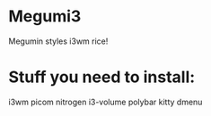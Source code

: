 # Megumi3
Megumin styles i3wm rice!


# Stuff you need to install:
i3wm
picom
nitrogen
i3-volume
polybar
kitty
dmenu
